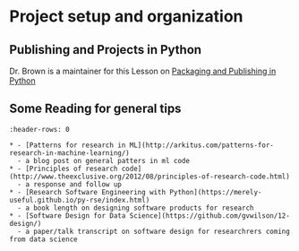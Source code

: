 # Project setup and organization

## Publishing and Projects in Python

Dr. Brown is a maintainer for this Lesson on [Packaging and Publishing in Python](https://carpentries-incubator.github.io/python-packaging-publishing/)


## Some Reading for general tips


```{list-table}
:header-rows: 0

* - [Patterns for research in ML](http://arkitus.com/patterns-for-research-in-machine-learning/)
  - a blog post on general patters in ml code
* - [Principles of research code](http://www.theexclusive.org/2012/08/principles-of-research-code.html)
  - a response and follow up
* - [Research Software Engineering with Python](https://merely-useful.github.io/py-rse/index.html)
  - a book length on designing software products for research
* - [Software Design for Data Science](https://github.com/gvwilson/12-design/)
  - a paper/talk transcript on software design for researchrers coming from data science
```
